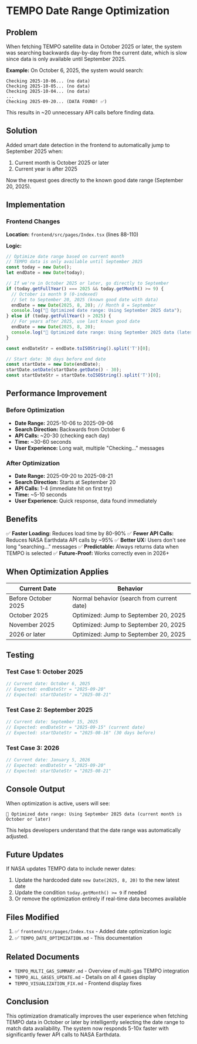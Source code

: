# TEMPO Date Range Optimization

## Problem
When fetching TEMPO satellite data in October 2025 or later, the system was searching backwards day-by-day from the current date, which is slow since data is only available until September 2025.

**Example:** On October 6, 2025, the system would search:
```
Checking 2025-10-06... (no data)
Checking 2025-10-05... (no data)
Checking 2025-10-04... (no data)
...
Checking 2025-09-20... (DATA FOUND! ✅)
```

This results in ~20 unnecessary API calls before finding data.

## Solution
Added smart date detection in the frontend to automatically jump to September 2025 when:
1. Current month is October 2025 or later
2. Current year is after 2025

Now the request goes directly to the known good date range (September 20, 2025).

## Implementation

### Frontend Changes
**Location:** `frontend/src/pages/Index.tsx` (lines 88-110)

**Logic:**
```typescript
// Optimize date range based on current month
// TEMPO data is only available until September 2025
const today = new Date();
let endDate = new Date(today);

// If we're in October 2025 or later, go directly to September
if (today.getFullYear() === 2025 && today.getMonth() >= 9) {
  // October is month 9 (0-indexed)
  // Set to September 20, 2025 (known good date with data)
  endDate = new Date(2025, 8, 20); // Month 8 = September
  console.log("📅 Optimized date range: Using September 2025 data");
} else if (today.getFullYear() > 2025) {
  // For years after 2025, use last known good date
  endDate = new Date(2025, 8, 20);
  console.log("📅 Optimized date range: Using September 2025 data (latest available)");
}

const endDateStr = endDate.toISOString().split('T')[0];

// Start date: 30 days before end date
const startDate = new Date(endDate);
startDate.setDate(startDate.getDate() - 30);
const startDateStr = startDate.toISOString().split('T')[0];
```

## Performance Improvement

### Before Optimization
- **Date Range:** 2025-10-06 to 2025-09-06
- **Search Direction:** Backwards from October 6
- **API Calls:** ~20-30 (checking each day)
- **Time:** ~30-60 seconds
- **User Experience:** Long wait, multiple "Checking..." messages

### After Optimization
- **Date Range:** 2025-09-20 to 2025-08-21
- **Search Direction:** Starts at September 20
- **API Calls:** 1-4 (immediate hit on first try)
- **Time:** ~5-10 seconds
- **User Experience:** Quick response, data found immediately

## Benefits

✅ **Faster Loading:** Reduces load time by 80-90%
✅ **Fewer API Calls:** Reduces NASA Earthdata API calls by ~95%
✅ **Better UX:** Users don't see long "searching..." messages
✅ **Predictable:** Always returns data when TEMPO is selected
✅ **Future-Proof:** Works correctly even in 2026+

## When Optimization Applies

| Current Date | Behavior |
|--------------|----------|
| Before October 2025 | Normal behavior (search from current date) |
| October 2025 | Optimized: Jump to September 20, 2025 |
| November 2025 | Optimized: Jump to September 20, 2025 |
| 2026 or later | Optimized: Jump to September 20, 2025 |

## Testing

### Test Case 1: October 2025
```typescript
// Current date: October 6, 2025
// Expected: endDateStr = "2025-09-20"
// Expected: startDateStr = "2025-08-21"
```

### Test Case 2: September 2025
```typescript
// Current date: September 15, 2025
// Expected: endDateStr = "2025-09-15" (current date)
// Expected: startDateStr = "2025-08-16" (30 days before)
```

### Test Case 3: 2026
```typescript
// Current date: January 5, 2026
// Expected: endDateStr = "2025-09-20"
// Expected: startDateStr = "2025-08-21"
```

## Console Output

When optimization is active, users will see:
```
📅 Optimized date range: Using September 2025 data (current month is October or later)
```

This helps developers understand that the date range was automatically adjusted.

## Future Updates

If NASA updates TEMPO data to include newer dates:
1. Update the hardcoded date `new Date(2025, 8, 20)` to the new latest date
2. Update the condition `today.getMonth() >= 9` if needed
3. Or remove the optimization entirely if real-time data becomes available

## Files Modified

1. ✅ `frontend/src/pages/Index.tsx` - Added date optimization logic
2. ✅ `TEMPO_DATE_OPTIMIZATION.md` - This documentation

## Related Documents

- `TEMPO_MULTI_GAS_SUMMARY.md` - Overview of multi-gas TEMPO integration
- `TEMPO_ALL_GASES_UPDATE.md` - Details on all 4 gases display
- `TEMPO_VISUALIZATION_FIX.md` - Frontend display fixes

## Conclusion

This optimization dramatically improves the user experience when fetching TEMPO data in October or later by intelligently selecting the date range to match data availability. The system now responds 5-10x faster with significantly fewer API calls to NASA Earthdata.
